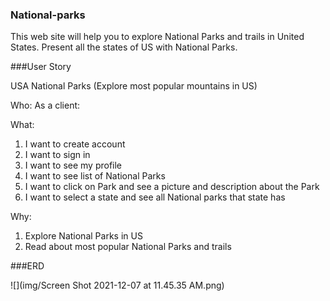 ### National-parks

This web site will help you to explore National Parks and trails in United States. Present all the states of US with National Parks.

###User Story

USA National Parks (Explore most popular mountains in US)

Who:
As a client:

What:

1. I want to create account
2. I want to sign in
3. I want to see my profile
4. I want to see list of National Parks
5. I want to click on Park and see a picture and description about the Park
6. I want to select a state and see all National parks that state has

Why:

1. Explore National Parks in US
2. Read about most popular National Parks and trails

###ERD

![](img/Screen Shot 2021-12-07 at 11.45.35 AM.png)
